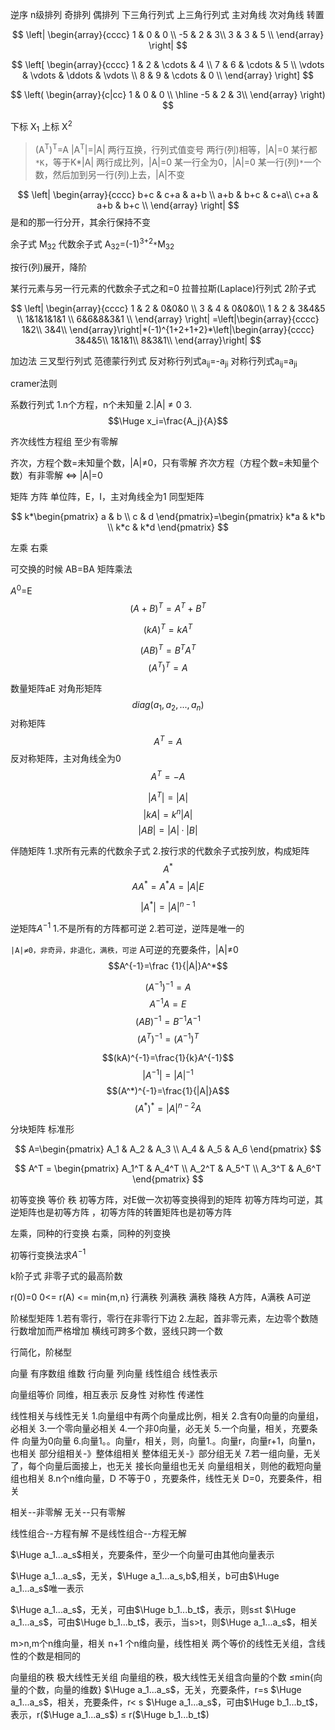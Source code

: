 
逆序
n级排列
奇排列
偶排列
下三角行列式
上三角行列式
主对角线
次对角线
转置




$$
\left|
\begin{array}{cccc} 
    1  &  0   & 0 \\ 
   -5  &  2   & 3\\ 
    3  &  3   & 5 \\
\end{array}
\right| 
$$

$$
\left[
\begin{array}{cccc} 
 1      & 2      & \cdots & 4      \\
 7      & 6      & \cdots & 5      \\
 \vdots & \vdots & \ddots & \vdots \\
 8      & 9      & \cdots & 0      \\
\end{array}
\right]
$$

$$
\left(
\begin{array}{c|cc} 
    1  &  0   & 0 \\ 
    \hline
   -5  &  2   & 3\\ 
\end{array}
\right)
$$

下标 X<sub>1</sub>
上标 X<sup>2</sup>

>
>(A<sup>T</sup>)<sup>T</sup>=A
>|A<sup>T</sup>|=|A|
>两行互换，行列式值变号
>两行(列)相等，|A|=0
>某行都`*K`，等于K*|A|
>两行成比列，|A|=0
>某一行全为0，|A|=0
>某一行(列)`*`一个数，然后加到另一行(列)上去，|A|不变
>



$$
\left|
\begin{array}{cccc} 
    b+c  &  c+a   & a+b \\ 
   a+b  &  b+c   & c+a\\ 
    c+a  &  a+b   & b+c \\
\end{array}
\right| 
$$
是和的那一行分开，其余行保持不变

余子式 M<sub>32</sub>
代数余子式 A<sub>32</sub>=(-1)<sup>3+2</sup>`*`M<sub>32</sub>

按行(列)展开，降阶

某行元素与另一行元素的代数余子式之和=0
拉普拉斯(Laplace)行列式
2阶子式

$$
\left|
\begin{array}{cccc} 
    1  &  2   & 0&0&0 \\ 
   3  &  4   & 0&0&0\\ 
    1  &  2   & 3&4&5 \\
    1&1&1&1&1 \\
    6&6&8&3&1 \\
\end{array}
\right| =\left|\begin{array}{cccc}
1&2\\
3&4\\
\end{array}\right|*(-1)^{1+2+1+2}*\left|\begin{array}{cccc}
3&4&5\\
1&1&1\\
8&3&1\\
\end{array}\right|
$$


加边法
三叉型行列式
范德蒙行列式
反对称行列式a<sub>ij</sub>=-a<sub>ji</sub>
对称行列式a<sub>ij</sub>=a<sub>ji</sub>

cramer法则

系数行列式
1.n个方程，n个未知量
2.|A| ≠ 0
3.$$\Huge x_i=\frac{A_j}{A}$$


齐次线性方程组
至少有零解

齐次，方程个数=未知量个数，|A|≠0，只有零解
齐次方程（方程个数=未知量个数）有非零解 <=> |A|=0

矩阵
方阵
单位阵，E，I，主对角线全为1
同型矩阵


$$
k*\begin{pmatrix}
a & b \\
c & d
\end{pmatrix}=\begin{pmatrix}
k*a & k*b \\
k*c & k*d
\end{pmatrix}
$$



左乘
右乘

可交换的时候 AB=BA
矩阵乘法

$A^0$=E
$$(A+B)^T=A^T+B^T$$

$$(kA)^T=kA^T$$

$$(AB)^T=B^TA^T$$
$$(A^T)^T=A$$


数量矩阵aE
对角形矩阵$$diag(a_1,a_2,...,a_n)$$
对称矩阵$$A^T=A$$
反对称矩阵，主对角线全为0
$$A^T=-A$$

$$|A^T|=|A|$$
$$|kA|=k^n|A|$$
$$|AB|=|A|·|B|$$

伴随矩阵
1.求所有元素的代数余子式
2.按行求的代数余子式按列放，构成矩阵
$$A^*$$
$$AA^*=A^*A=|A|E$$


$$|A^*|=|A|^{n-1}$$

逆矩阵$A^{-1}$
1.不是所有的方阵都可逆
2.若可逆，逆阵是唯一的

`|A|≠0，非奇异，非退化，满秩，可逆`
A可逆的充要条件，|A|≠0
$$A^{-1}=\frac {1}{|A|}A^*$$

$$(A^{-1})^{-1}=A$$
$$A^{-1}A=E$$
$$(AB)^{-1}=B^{-1}A^{-1}$$
$$(A^T)^{-1}=(A^{-1})^T$$


$$(kA)^{-1}=\frac{1}{k}A^{-1}$$
$$|A^{-1}|=|A|^{-1}$$
$$(A^*)^{-1}=\frac{1}{|A|}A$$
$$(A^*)^*=|A|^{n-2}A$$

分块矩阵
标准形


$$
A=\begin{pmatrix}
A_1 & A_2 & A_3 \\
A_4 & A_5 & A_6
\end{pmatrix}
$$

$$
A^T = \begin{pmatrix}
A_1^T & A_4^T  \\
A_2^T & A_5^T  \\
A_3^T & A_6^T
\end{pmatrix}
$$



初等变换
等价
秩
初等方阵，对E做一次初等变换得到的矩阵
初等方阵均可逆，其逆矩阵也是初等方阵
，初等方阵的转置矩阵也是初等方阵

左乘，同种的行变换
右乘，同种的列变换

初等行变换法求$A^{-1}$

k阶子式
非零子式的最高阶数

r(0)=0
0<= r(A) <= min{m,n}
行满秩
列满秩
满秩
降秩
A方阵，A满秩
A可逆

阶梯型矩阵
1.若有零行，零行在非零行下边
2.左起，首非零元素，左边零个数随行数增加而严格增加
横线可跨多个数，竖线只跨一个数

行简化，阶梯型


向量
有序数组
维数
行向量
列向量
线性组合
线性表示

向量组等价
同维，相互表示
反身性
对称性
传递性

线性相关与线性无关
1.向量组中有两个向量成比例，相关
2.含有0向量的向量组，必相关
3.一个零向量必相关
4.一个非0向量，必无关
5.一个向量，相关，充要条件 向量为0向量
6.向量1。。向量r，相关，则，向量1.。向量r，向量r+1，向量n，也相关
部分组相关-》整体组相关
整体组无关-》部分组无关
7.若一组向量，无关了，每个向量后面接上，也无关
接长向量组也无关
向量组相关，则他的截短向量组也相关
8.n个n维向量，D 不等于0 ，充要条件，线性无关
D=0，充要条件，相关



相关--非零解
无关--只有零解

线性组合--方程有解
不是线性组合--方程无解


$\Huge a_1...a_s$相关，充要条件，至少一个向量可由其他向量表示


$\Huge a_1...a_s$，无关，$\Huge a_1...a_s,b$,相关，b可由$\Huge a_1...a_s$唯一表示

$\Huge a_1...a_s$，无关，可由$\Huge b_1...b_t$，表示，则s≤t
$\Huge a_1...a_s$，可由$\Huge b_1...b_t$，表示，当s>t，则$\Huge a_1...a_s$，相关

m>n,m个n维向量，相关
n+1 个n维向量，线性相关
两个等价的线性无关组，含线性的个数是相同的

向量组的秩
极大线性无关组
向量组的秩，极大线性无关组含向量的个数
≤min{向量的个数，向量的维数}
$\Huge a_1...a_s$，无关，充要条件，r=s
$\Huge a_1...a_s$，相关，充要条件，r< s
$\Huge a_1...a_s$，可由$\Huge b_1...b_t$，表示，r($\Huge a_1...a_s$) ≤ r($\Huge b_1...b_t$)














